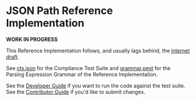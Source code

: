 # JSON Path Reference Implementation

**WORK IN PROGRESS**

This Reference Implementation follows, and usually lags behind, the [internet draft](https://jsonpath-standard.github.io/internet-draft/).

See [cts.json](tests/cts.json) for the Compliance Test Suite and [grammar.pest](src/grammar.pest) for the Parsing Expression Grammar of the Reference Implementation.

See the [Developer Guide](./DEVELOPING.md) if you want to run the code against the test suite. See the [Contributor Guide](./CONTRIBUTING.md) if you'd like to submit changes.  